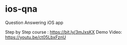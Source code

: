 # ios-qna
Question Answering iOS app 

Step by Step course : https://bit.ly/3mJxsKX
Demo Video: https://youtu.be/ct05LbxFznU
